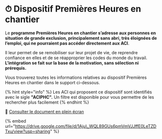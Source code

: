 # ⏱ Dispositif Premières Heures en chantier

Le **programme Premières Heures en chantier s’adresse aux personnes en situation de grande exclusion, principalement sans abri, très éloignées de l’emploi, qui ne pourraient pas accéder directement aux ACI**.

 Il leur permet de se remobiliser sur leur projet de vie, de reprendre confiance en elles et de se réapproprier les codes du monde du travail. **L’intégration se fait sur la base de la motivation, sans sélection ni prérequis.**

Vous trouverez toutes les informations relatives au dispositif Premières Heures en chantier dans le support ci-dessous.

{% hint style="info" %}
Les ACI qui proposent ce dispositif sont identifiés avec le sigle **"ACIPHC".** Un filtre est disponible pour vous permettre de les rechercher plus facilement
{% endhint %}

📕 [Consulter le document en plein écran](https://drive.google.com/file/d/1Aju_WQL89GUs6pmVmVJJffE0LeTZDTxu/view)

{% embed url="https://drive.google.com/file/d/1Aju\_WQL89GUs6pmVmVJJffE0LeTZDTxu/view?usp=sharing" %}



